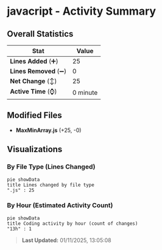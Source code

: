 # javacript - Activity Summary 

## Overall Statistics

| Stat                   | Value                                                             |
| ---------------------- | ----------------------------------------------------------------- |
| **Lines Added** (➕)   | 25                                          |
| **Lines Removed** (➖) | 0                                        |
| **Net Change** (↕)    | 25                |
| **Active Time** (⌚)   | 0 minute |


## Modified Files
- **MaxMinArray.js** (+25, -0)

## Visualizations

### By File Type (Lines Changed)

```mermaid
pie showData
title Lines changed by file type
".js" : 25
```

### By Hour (Estimated Activity Count)

```mermaid
pie showData
title Coding activity by hour (count of changes)
"13h" : 1
```


> **Last Updated:** 01/11/2025, 13:05:08